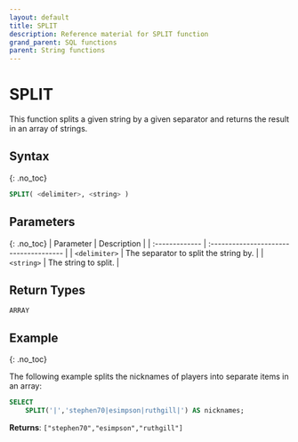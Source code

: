 ```yaml
---
layout: default
title: SPLIT
description: Reference material for SPLIT function
grand_parent: SQL functions
parent: String functions
---
```


# SPLIT

This function splits a given string by a given separator and returns the result in an array of strings.

## Syntax
{: .no_toc}

```sql
SPLIT( <delimiter>, <string> )
```
## Parameters 
{: .no_toc}
| Parameter     | Description                           |
| :------------- | :------------------------------------- |
| `<delimiter>` | The separator to split the string by. |
| `<string>`    | The string to split.                  |

## Return Types
`ARRAY`

## Example
{: .no_toc}

The following example splits the nicknames of players into separate items in an array: 
```sql
SELECT
	SPLIT('|','stephen70|esimpson|ruthgill|') AS nicknames;
```

**Returns**: `["stephen70","esimpson","ruthgill"]`
